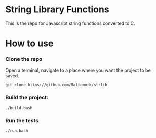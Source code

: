# String Library Functions

This is the repo for Javascript string functions converted to C.

# How to use

### Clone the repo

Open a terminal, navigate to a place where you want the project to be saved.

```
git clone https://github.com/Maltemork/strlib
```

### Build the project:

```
./build.bash
```

### Run the tests

```
./run.bash
```
